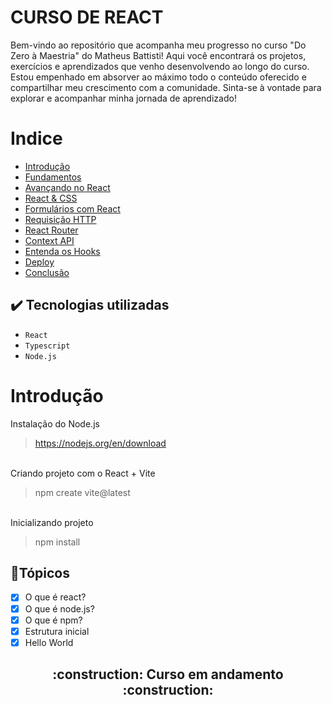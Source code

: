 # CURSO DE REACT

Bem-vindo ao repositório que acompanha meu progresso no curso "Do Zero à Maestria" do Matheus Battisti! Aqui você encontrará os projetos, exercícios e aprendizados que venho desenvolvendo ao longo do curso. Estou empenhado em absorver ao máximo todo o conteúdo oferecido e compartilhar meu crescimento com a comunidade. Sinta-se à vontade para explorar e acompanhar minha jornada de aprendizado!

# Indice

* [Introdução](#Introdução)
* [Fundamentos](#Fundamentos)
* [Avançando no React](#AvançandonoReact)
* [React & CSS](#ReactCSS)
* [Formulários com React](#Formularios)
* [Requisição HTTP](#Requisicao)
* [React Router](#ReactRouter)
* [Context API](#ContextAPI)
* [Entenda os Hooks](#Hooks)
* [Deploy](#Deploy)
* [Conclusão](#Conclusão)

## ✔️ Tecnologias utilizadas

- ``React``
- ``Typescript``
- ``Node.js``

# Introdução
  Instalação do Node.js
  > https://nodejs.org/en/download

  <br> Criando projeto com o React + Vite
  > npm create vite@latest

<br> Inicializando projeto
  > npm install

## :closed_book:Tópicos

   - [x] O que é react?
   - [x] O que é node.js?
   - [x] O que é npm?
   - [x] Estrutura inicial
   - [x] Hello World
  
<h2 align="center"> 
    :construction:  Curso em andamento  :construction:
</h2>
